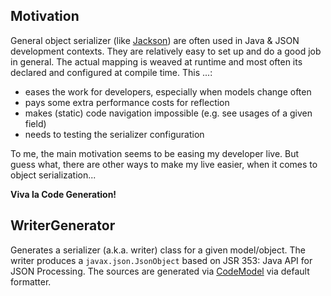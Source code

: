 
## Motivation

General object serializer (like [Jackson](http://jackson.codehaus.org/)) are often used in Java & JSON development contexts. 
They are relatively easy to set up and do a good job in general.
The actual mapping is weaved at runtime and most often its declared and configured at compile time.
This ...:

   * eases the work for developers, especially when models change often
   * pays some extra performance costs for reflection
   * makes (static) code navigation impossible (e.g. see usages of a given field)
   * needs to testing the serializer configuration

To me, the main motivation seems to be easing my developer live.
But guess what, there are other ways to make my live easier,
when it comes to object serialization...

**Viva la Code Generation!**

## WriterGenerator

Generates a serializer (a.k.a. writer) class for a given model/object.
The writer produces a ```javax.json.JsonObject``` based on JSR 353: Java API for JSON Processing.
The sources are generated via [CodeModel](https://codemodel.java.net/) via default formatter.
